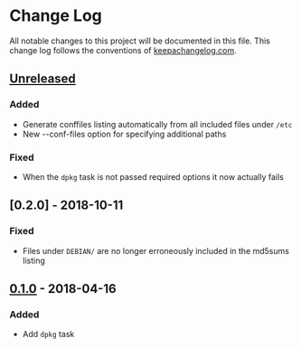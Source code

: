 # Change Log
All notable changes to this project will be documented in this
file. This change log follows the conventions of
[keepachangelog.com](http://keepachangelog.com/).

## [Unreleased]

[Unreleased]: https://github.com/radicalzephyr/boot-dpkg/compare/0.2.0...HEAD
### Added

- Generate conffiles listing automatically from all included files
  under `/etc`
- New --conf-files option for specifying additional paths

### Fixed

- When the `dpkg` task is not passed required options it now actually fails

## [0.2.0] - 2018-10-11
### Fixed

- Files under `DEBIAN/` are no longer erroneously included in the
  md5sums listing

[0.1.0]: https://github.com/radicalzephyr/boot-dpkg/compare/0.1.0...0.2.0

## [0.1.0] - 2018-04-16
### Added

- Add `dpkg` task

[0.1.0]: https://github.com/radicalzephyr/boot-dpkg/compare/3d0c43f...0.1.0
